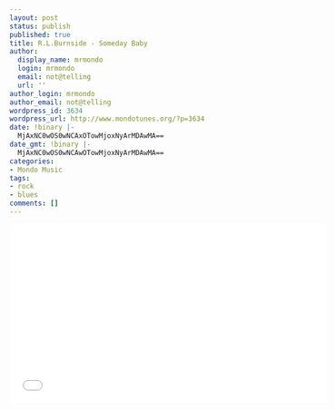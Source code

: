 ```yaml
---
layout: post
status: publish
published: true
title: R.L.Burnside - Someday Baby
author:
  display_name: mrmondo
  login: mrmondo
  email: not@telling
  url: ''
author_login: mrmondo
author_email: not@telling
wordpress_id: 3634
wordpress_url: http://www.mondotunes.org/?p=3634
date: !binary |-
  MjAxNC0wOS0wNCAxOTowMjoxNyArMDAwMA==
date_gmt: !binary |-
  MjAxNC0wOS0wNCAwOTowMjoxNyArMDAwMA==
categories:
- Mondo Music
tags:
- rock
- blues
comments: []
---
```

<iframe width="560" height="315" src="//www.youtube.com/embed/OlUe1ueDgrk" frameborder="0"> </iframe>
